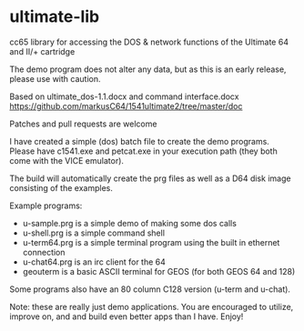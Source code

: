 # ultimate-lib
cc65 library for accessing the DOS & network functions of the Ultimate 64 and II/+ cartridge

The demo program does not alter any data, but as this is an early release, please use with caution.

Based on ultimate_dos-1.1.docx and command interface.docx
https://github.com/markusC64/1541ultimate2/tree/master/doc

Patches and pull requests are welcome

I have created a simple (dos) batch file to create the
demo programs.  Please have c1541.exe and petcat.exe in your execution
path (they both come with the VICE emulator).

The build will automatically create the prg files as well
as a D64 disk image consisting of the examples.

Example programs:

 * u-sample.prg is a simple demo of making some dos calls
 * u-shell.prg is a simple command shell
 * u-term64.prg is a simple terminal program using the built in ethernet connection
 * u-chat64.prg is an irc client for the 64
 * geouterm is a basic ASCII terminal for GEOS (for both GEOS 64 and 128)

Some programs also have an 80 column C128 version (u-term and u-chat).

Note: these are really just demo applications. You are encouraged to utilize,
improve on, and and build even better apps than I have.  Enjoy!
